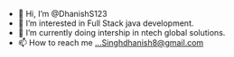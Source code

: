 - 👋 Hi, I’m @DhanishS123
- 👀 I’m interested in Full Stack java development.
- 🌱 I’m currently doing intership in ntech global solutions.
- 📫 How to reach me ...Singhdhanish8@gmail.com

<!---
DhanishS123/DhanishS123 is a ✨ special ✨ repository because its `README.md` (this file) appears on your GitHub profile.
You can click the Preview link to take a look at your changes.
--->
